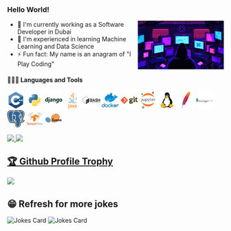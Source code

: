 <!-- 
![Anurag's GitHub stats](https://github-readme-stats.vercel.app/api?username=emad555&show_icons=true&theme=radical)

   [![Top Langs](https://github-readme-stats.vercel.app/api/top-langs/?username=emad555&hide_progress=true)]([https://github.com/anuraghazra/github-readme-stats](https://www.emad-alomari.com/))
 -->
  ### Hello World!  
  

<img align="right"  padding-left= 70  width="200" height="auto" src="https://github.com/emad555/emad555/blob/main/hacker.gif" alt="Alt text" title="Optional title">

  - 🔭 I'm currently working as a Software Developer in Dubai
  - 🌱 I'm experienced in learning Machine Learning and Data Science 
  - ⚡ Fun fact: My name is an anagram of "I Play Coding"





#### 👨🏻‍💻 Languages and Tools <br />
  <code><img height="40" src="https://raw.githubusercontent.com/github/explore/80688e429a7d4ef2fca1e82350fe8e3517d3494d/topics/cpp/cpp.png"></code>
  <code><img height="40" src="https://raw.githubusercontent.com/github/explore/80688e429a7d4ef2fca1e82350fe8e3517d3494d/topics/python/python.png"></code>
  <code><img height="40" src="https://raw.githubusercontent.com/github/explore/80688e429a7d4ef2fca1e82350fe8e3517d3494d/topics/django/django.png"></code>
  <code><img height="40" src="https://raw.githubusercontent.com/github/explore/80688e429a7d4ef2fca1e82350fe8e3517d3494d/topics/java/java.png"></code>
  <code><img height="40" src="https://raw.githubusercontent.com/github/explore/80688e429a7d4ef2fca1e82350fe8e3517d3494d/topics/bash/bash.png"></code>
  <code><img height="40" src="https://raw.githubusercontent.com/github/explore/80688e429a7d4ef2fca1e82350fe8e3517d3494d/topics/docker/docker.png"></code>
  <code><img height="40" src="https://raw.githubusercontent.com/github/explore/80688e429a7d4ef2fca1e82350fe8e3517d3494d/topics/git/git.png"></code>
  <code><img height="40" src="https://raw.githubusercontent.com/github/explore/80688e429a7d4ef2fca1e82350fe8e3517d3494d/topics/jupyter-notebook/jupyter-notebook.png"></code>
  <code><img height="40" src="https://raw.githubusercontent.com/github/explore/80688e429a7d4ef2fca1e82350fe8e3517d3494d/topics/linux/linux.png"></code>
  <code><img height="40" src="https://raw.githubusercontent.com/github/explore/80688e429a7d4ef2fca1e82350fe8e3517d3494d/topics/maven/maven.png"></code>
  <code><img height="40" src="https://raw.githubusercontent.com/github/explore/80688e429a7d4ef2fca1e82350fe8e3517d3494d/topics/mongodb/mongodb.png"></code>
  <code><img height="40" src="https://raw.githubusercontent.com/github/explore/80688e429a7d4ef2fca1e82350fe8e3517d3494d/topics/postgresql/postgresql.png"></code>
  <code><img height="40" src="https://raw.githubusercontent.com/github/explore/80688e429a7d4ef2fca1e82350fe8e3517d3494d/topics/tensorflow/tensorflow.png"></code>
  <code><img height="40" src="https://raw.githubusercontent.com/github/explore/80688e429a7d4ef2fca1e82350fe8e3517d3494d/topics/scikit-learn/scikit-learn.png"></code>
  

<div>
<a href="https://github-readme-stats.vercel.app/api/top-langs/?username=emad555&hide_progress=true"> 
<img width=300 src="https://github-readme-stats.vercel.app/api/top-langs/?username=emad555&hide_progress=true&theme=dark">
</a>



<a href="https://github-readme-stats.vercel.app/api?username=emad555&show_icons=true&theme=radical">
<img width=335 src="https://github-readme-stats.vercel.app/api?username=emad555&show_icons=true&theme=radical"/>
</a>

</div>
   
<a href="https://github.com/ryo-ma/github-profile-trophy"><h2>🏆 Github Profile Trophy</h2></a>
<a href="https://github.com/ryo-ma/github-profile-trophy">
  <img width=800 src="https://github-profile-trophy.vercel.app/?username=ryo-ma&column=8&theme=gruvbox&no-frame=true"/>
</a>




<div>
<h2>😁 Refresh for more jokes</h2></a>
<img src="https://readme-jokes.vercel.app/api" alt="Jokes Card" />
<img src="https://readme-jokes.vercel.app/api?bgColor=%23073b4c&textColor=%2306d6a0&aColor=%2306d6a0&borderColor=%2306d6a0" alt="Jokes Card" />
</div>



<!-- ![](https://komarev.com/ghpvc/?username=emad555&color=green) -->





